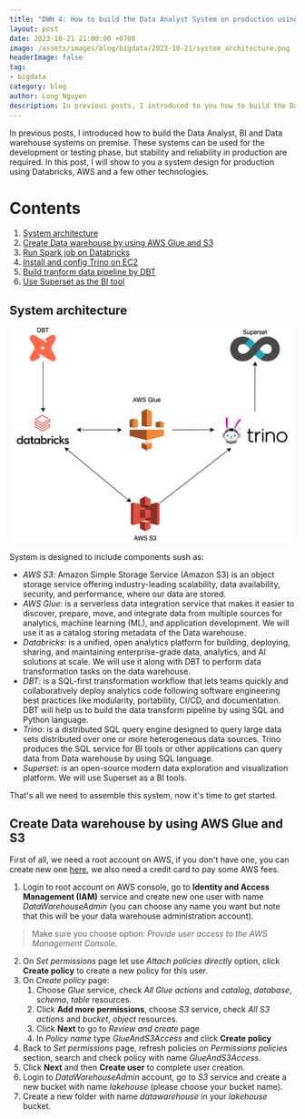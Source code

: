 ```yaml
---
title: "DWH 4: How to build the Data Analyst System on production using Databricks and AWS"
layout: post
date: 2023-10-21 21:00:00 +0700
image: /assets/images/blog/bigdata/2023-10-21/system_architecture.png
headerImage: false
tag:
- bigdata
category: blog
author: Long Nguyen
description: In previous posts, I introduced to you how to build the Data Analyst, BI and Data warehouse systems on premise. In this post, I will present step by step to deploy the systems on cloud (AWS) using Databricks, Trino and Superset.
---
```


In previous posts, I introduced how to build the Data Analyst, BI and Data warehouse systems on premise. These systems can be used for the development or testing phase, but stability and reliability in production are required. In this post, I will show to you a system design for production using Databricks, AWS and a few other technologies.

# Contents
1. [System architecture](#system-architecture)
2. [Create Data warehouse by using AWS Glue and S3](#create-storage)
3. [Run Spark job on Databricks](#run-spark-databricks)
4. [Install and config Trino on EC2](#add-node)
5. [Build tranform data pipeline by DBT](#dbt)
6. [Use Superset as the BI tool](#superset)

## System architecture <a name="system-architecture"></a>


<p align="center">
  <img src="/assets/images/blog/bigdata/2023-10-21/system_architecture.png" />
</p>

System is designed to include components sush as:
- *AWS S3*: Amazon Simple Storage Service (Amazon S3) is an object storage service offering industry-leading scalability, data availability, security, and performance, where our data are stored.  
- *AWS Glue*: is a serverless data integration service that makes it easier to discover, prepare, move, and integrate data from multiple sources for analytics, machine learning (ML), and application development. We will use it as a catalog storing metadata of the Data warehouse.
- *Databricks*: is a unified, open analytics platform for building, deploying, sharing, and maintaining enterprise-grade data, analytics, and AI solutions at scale. We will use it along with DBT to perform data transformation tasks on the data warehouse.
- *DBT*: is a SQL-first transformation workflow that lets teams quickly and collaboratively deploy analytics code following software engineering best practices like modularity, portability, CI/CD, and documentation. DBT will help us to build the data transform pipeline by using SQL and Python language.
- *Trino*: is a distributed SQL query engine designed to query large data sets distributed over one or more heterogeneous data sources. Trino produces the SQL service for BI tools or other applications can query data from Data warehouse by using SQL language.
- *Superset*: is an open-source modern data exploration and visualization platform. We will use Superset as a BI tools.

That's all we need to assemble this system, now it's time to get started.

## Create Data warehouse by using AWS Glue and S3 <a name="create-storage"></a>

First of all, we need a root account on AWS, if you don't have one, you can create new one [here](https://portal.aws.amazon.com/billing/signup#/start/email), we also need a credit card to pay some AWS fees.
1. Login to root account on AWS console, go to **Identity and Access Management (IAM)** service and create new one user with name *DataWarehouseAdmin* (you can choose any name you want but note that this will be your data warehouse administration account).
> Make sure you choose option: *Provide user access to the AWS Management Console*.
2. On *Set permissions* page let use *Attach policies directly* option, click **Create policy** to create a new policy for this user.
2. On *Create policy* page:
    1. Choose *Glue* service, check *All Glue actions* and *catalog*, *database*, *schema*, *table* resources.
    2. Click **Add more permissions**, choose *S3* service, check *All S3 actions* and *bucket*, *object* resources.
    3. Click **Next** to go to *Review and create* page
    4. In *Policy name* type *GlueAndS3Access* and click **Create policy**
3. Back to *Set permissions* page, refresh policies on *Permissions policies* section, search and check policy with name *GlueAndS3Access*.
4. Click **Next** and then **Create user** to complete user creation.
5. Login to *DataWarehouseAdmin* account, go to *S3* service and create a new bucket with name *lakehouse* (please choose your bucket name).
6. Create a new folder with name *datawarehouse* in your *lakehouse* bucket.



